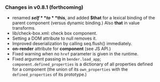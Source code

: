 ### Changes in v0.8.1 (forthcoming)

* renamed **$self** to **$this**, and added **$that** for a lexical binding of
  the parent component (versus dynamic binding.) Also **that** in value
  transforms.
* lib/check-box.xml: check box component.
* Setting a DOM attribute to null removes it.
* Improved deserialization by calling seq.flush() immediately.
* **on-render** attribute for **component** (see JS API.)
* Fixed warning when no `href` parameter is given in the runtime.
* Fixed argument passing in `bender.load_app`; `component.defined_properties`
  is a dictionary of all properties defined for a component (the union of its
  `own_properties` with the `defined_properties` of its prototype.)
